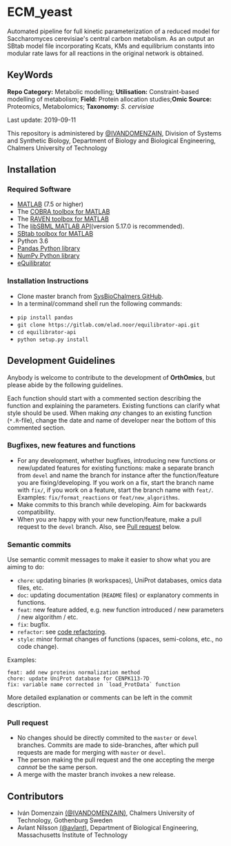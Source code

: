 # ECM_yeast
Automated pipeline for full kinetic parameterization of a reduced model for Saccharomyces cerevisiae's central carbon metabolism. As an output an SBtab model file incorporating Kcats, KMs and equilibrium constants into modular rate laws for all reactions in the original network is obtained.

## KeyWords

**Repo Category:** Metabolic modelling; **Utilisation:** Constraint-based modelling of metabolism; **Field:** Protein allocation studies;**Omic Source:** Proteomics, Metabolomics; **Taxonomy:** *S. cervisiae*

Last update: 2019-09-11

This repository is administered by [@IVANDOMENZAIN](https://github.com/IVANDOMENZAIN), Division of Systems and Synthetic Biology, Department of Biology and Biological Engineering, Chalmers University of Technology

## Installation
### Required Software
- [MATLAB](http://www.mathworks.com/) (7.5 or higher)
- The [COBRA toolbox for MATLAB](https://github.com/opencobra/cobratoolbox)
- The [RAVEN toolbox for MATLAB](https://github.com/SysBioChalmers/RAVEN)
- The [libSBML MATLAB API](https://sourceforge.net/projects/sbml/files/libsbml/MATLAB%20Interface)(version 5.17.0 is recommended).
- [SBtab toolbox for MATLAB](https://github.com/liebermeister/sbtab-matlab)
- Python 3.6
- [Pandas Python library](https://pandas.pydata.org/)
- [NumPy Python library](https://numpy.org/)
- [eQuilibrator](http://equilibrator.weizmann.ac.il/)
### Installation Instructions
* Clone master branch from [SysBioChalmers GitHub](https://github.com/SysBioChalmers/CHASSY_multiOmics_Analysis).
* In a terminal/command shell run the following commands:
- `pip install pandas`
- `git clone https://gitlab.com/elad.noor/equilibrator-api.git`
- `cd equilibrator-api`
- `python setup.py install`


## Development Guidelines

Anybody is welcome to contribute to the development of **OrthOmics**, but please abide by the following guidelines.

Each function should start with a commented section describing the function and explaining the parameters. Existing functions can clarify what style should be used. When making *any* changes to an existing function (`*.R`-file), change the date and name of developer near the bottom of this commented section.

### Bugfixes, new features and functions
* For any development, whether bugfixes, introducing new functions or new/updated features for existing functions: make a separate branch from `devel` and name the branch for instance after the function/feature you are fixing/developing. If you work on a fix, start the branch name with `fix/`, if you work on a feature, start the branch name with `feat/`. Examples: `fix/format_reactions` or `feat/new_algorithms`.
* Make commits to this branch while developing. Aim for backwards compatibility.
* When you are happy with your new function/feature, make a pull request to the `devel` branch. Also, see [Pull request](#pull-request) below.

### Semantic commits
Use semantic commit messages to make it easier to show what you are aiming to do:
* `chore`: updating binaries (`R` workspaces), UniProt databases, omics data files, etc.
* `doc`: updating documentation (`README` files) or explanatory comments in functions.
* `feat`: new feature added, e.g. new function introduced / new parameters / new algorithm / etc.
* `fix`: bugfix.
* `refactor`: see [code refactoring](https://en.wikipedia.org/wiki/Code_refactoring).
* `style`: minor format changes of functions (spaces, semi-colons, etc., no code change).

Examples:
```
feat: add new proteins normalization method
chore: update UniProt database for CENPK113-7D
fix: variable name corrected in `load_ProtData` function
```
More detailed explanation or comments can be left in the commit description.

### Pull request
* No changes should be directly commited to the `master` or `devel` branches. Commits are made to side-branches, after which pull requests are made for merging with `master` or `devel`.
* The person making the pull request and the one accepting the merge _cannot_ be the same person.
* A merge with the master branch invokes a new release.

## Contributors
- Iván Domenzain [(@IVANDOMENZAIN)](https://github.com/IVANDOMENZAIN), Chalmers University of Technology, Gothenburg Sweden
- Avlant Nilsson [(@avlant)](https://github.com/avlant), Department of Biological Engineering, Massachusetts Institute of Technology
